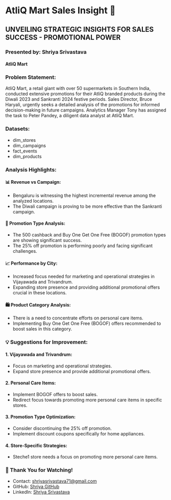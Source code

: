 # AtliQ Mart Sales Insight 🚀

## UNVEILING STRATEGIC INSIGHTS FOR SALES SUCCESS - PROMOTIONAL POWER

### Presented by: Shriya Srivastava
#### AtliQ Mart

### Problem Statement:
AtliQ Mart, a retail giant with over 50 supermarkets in Southern India, conducted extensive promotions for their AtliQ branded products during the Diwali 2023 and Sankranti 2024 festive periods. Sales Director, Bruce Haryali, urgently seeks a detailed analysis of the promotions for informed decision-making in future campaigns. Analytics Manager Tony has assigned the task to Peter Pandey, a diligent data analyst at AtliQ Mart.

### Datasets:

- dim_stores
- dim_campaigns
- fact_events
- dim_products

### Analysis Highlights:

#### 📊 Revenue vs Campaign:

- Bengaluru is witnessing the highest incremental revenue among the analyzed locations.
- The Diwali campaign is proving to be more effective than the Sankranti campaign.

#### 🚀 Promotion Type Analysis:

- The 500 cashback and Buy One Get One Free (BOGOF) promotion types are showing significant success.
- The 25% off promotion is performing poorly and facing significant challenges.

#### 📈 Performance by City:

- Increased focus needed for marketing and operational strategies in Vijayawada and Trivandrum.
- Expanding store presence and providing additional promotional offers crucial in these locations.

#### 🛍 Product Category Analysis:

- There is a need to concentrate efforts on personal care items.
- Implementing Buy One Get One Free (BOGOF) offers recommended to boost sales in this category.

### 💡 Suggestions for Improvement:

#### 1. Vijayawada and Trivandrum:

- Focus on marketing and operational strategies.
- Expand store presence and provide additional promotional offers.

#### 2. Personal Care Items:

- Implement BOGOF offers to boost sales.
- Redirect focus towards promoting more personal care items in specific stores.

#### 3. Promotion Type Optimization:

- Consider discontinuing the 25% off promotion.
- Implement discount coupons specifically for home appliances.

#### 4. Store-Specific Strategies:

- Steche1 store needs a focus on promoting more personal care items.

### 🙏 Thank You for Watching!

- Contact: shriyasrivastava71@gmail.com
- GitHub: [Shriya GitHub](https://github.com/shriyaa01)
- LinkedIn: [Shriya Srivastava](https://www.linkedin.com/in/ershriyasrivastava)

